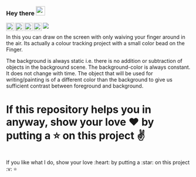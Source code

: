 ### Hey there <img src="https://media.giphy.com/media/hvRJCLFzcasrR4ia7z/giphy.gif" width="25px">
<a href="https://discord.com/channels/@me">
    <img align="left" alt="Himanshu's Discord" width="22px" src="https://raw.githubusercontent.com/peterthehan/peterthehan/master/assets/discord.svg" />
  </a>
  <a href="--------------------">
    <img align="left" alt=" | Twitter" width="22px" src="https://raw.githubusercontent.com/peterthehan/peterthehan/master/assets/twitter.svg" />
  </a>
  <a href="https://www.linkedin.com/in/himanshu-rathore-537885202/">
    <img align="left" alt="Himanshu's LinkedIN" width="22px" src="https://raw.githubusercontent.com/peterthehan/peterthehan/master/assets/linkedin.svg" />
  </a>
  <a href="https://open.spotify.com/user/31zeqffddar3axjbc4koafautcgq?si=y-OSp3gSRcSjPhdb7T5Fgw">
    <img align="left" alt="Himanshu's Spotify" width="22px" src="https://raw.githubusercontent.com/peterthehan/peterthehan/master/assets/spotify.svg" />
  </a>

  ![](http://estruyf-github.azurewebsites.net/api/VisitorHit?user=heyhimansh&repo=github-visitors-badge&countColorcountColor&countColor=%237B1E7A)
  
  
  In this you can draw on the screen with only waiving your finger around in the air. Its actually a colour tracking project with a small color bead on the Finger.

The background is always static i.e. there is no addition or subtraction of objects in the background scene. The background-color is always constant. 
<br>
It does not change with time. The object that will be used for writing/painting is of a different color than the background to give us sufficient contrast between foreground and background.



# If this repository helps you in anyway, show your love :heart: by putting a :star: on this project :v:
 <br/>
 If you like what I do, show your love :heart: by putting a :star: on this project :v: ⭐    

                               

                      
                       
                                                                            
                                                
